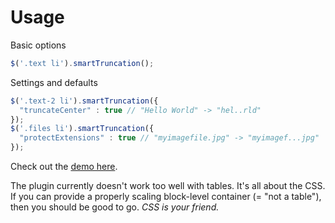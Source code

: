 # Usage

Basic options

```javascript
$('.text li').smartTruncation();
```
  
Settings and defaults

```javascript
$('.text-2 li').smartTruncation({
  "truncateCenter" : true // "Hello World" -> "hel..rld"
});
$('.files li').smartTruncation({
  "protectExtensions" : true // "myimagefile.jpg" -> "myimagef...jpg"
});
```

Check out the [demo here](http://www.polarblau.com/code/jquery/smarttruncation).

The plugin currently doesn't work too well with tables. It's all about the CSS. If you can provide a properly scaling block-level container (= "not a table"), then you should be good to go. *CSS is your friend.*

